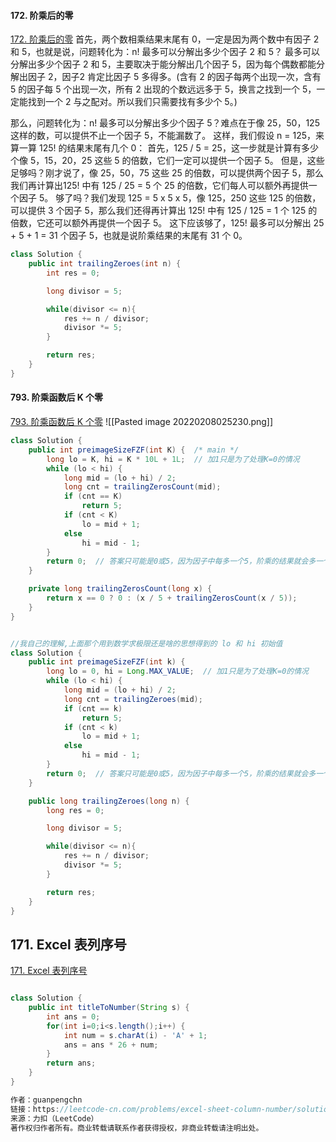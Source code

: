 #### 172. 阶乘后的零
[172. 阶乘后的零](https://leetcode-cn.com/problems/factorial-trailing-zeroes/)
⾸先，两个数相乘结果末尾有 0，⼀定是因为两个数中有因⼦ 2 和 5，也就是说，问题转化为：n! 最多可以分解出多少个因⼦ 2 和 5？
最多可以分解出多少个因⼦ 2 和 5，主要取决于能分解出⼏个因⼦ 5，因为每个偶数都能分解出因⼦ 2，因⼦2 肯定⽐因⼦ 5 多得多。(含有 2 的因子每两个出现一次，含有 5 的因子每 5 个出现一次，所有 2 出现的个数远远多于 5，换言之找到一个 5，一定能找到一个 2 与之配对。所以我们只需要找有多少个 5。)

那么，问题转化为：n! 最多可以分解出多少个因⼦ 5？难点在于像 25，50，125 这样的数，可以提供不⽌⼀个因⼦ 5，不能漏数了。
这样，我们假设 n = 125，来算⼀算 125! 的结果末尾有⼏个 0：
⾸先，125 / 5 = 25，这⼀步就是计算有多少个像 5，15，20，25 这些 5 的倍数，它们⼀定可以提供⼀个因⼦ 5。
但是，这些⾜够吗？刚才说了，像 25，50，75 这些 25 的倍数，可以提供两个因⼦ 5，那么我们再计算出125! 中有 125 / 25 = 5 个 25 的倍数，它们每⼈可以额外再提供⼀个因⼦ 5。
够了吗？我们发现 125 = 5 x 5 x 5，像 125，250 这些 125 的倍数，可以提供 3 个因⼦ 5，那么我们还得再计算出 125! 中有 125 / 125 = 1 个 125 的倍数，它还可以额外再提供⼀个因⼦ 5。
这下应该够了，125! 最多可以分解出 25 + 5 + 1 = 31 个因⼦ 5，也就是说阶乘结果的末尾有 31 个 0。
```java
class Solution {
    public int trailingZeroes(int n) {
        int res = 0;

        long divisor = 5;

        while(divisor <= n){
            res += n / divisor;
            divisor *= 5;
        }

        return res;
    }
}
```


#### 793. 阶乘函数后 K 个零
[793. 阶乘函数后 K 个零](https://leetcode-cn.com/problems/preimage-size-of-factorial-zeroes-function/)
![[Pasted image 20220208025230.png]]
```java
class Solution {
    public int preimageSizeFZF(int K) {  /* main */
        long lo = K, hi = K * 10L + 1L;  // 加1只是为了处理K=0的情况
        while (lo < hi) {
            long mid = (lo + hi) / 2;
            long cnt = trailingZerosCount(mid);
            if (cnt == K)
                return 5;
            if (cnt < K)
                lo = mid + 1;
            else
                hi = mid - 1;
        }
        return 0;  // 答案只可能是0或5，因为因子中每多一个5，阶乘的结果就会多一个0，0~4（即小于5的因子）不会有贡献
    }

    private long trailingZerosCount(long x) {
        return x == 0 ? 0 : (x / 5 + trailingZerosCount(x / 5));
    }
}


//我自己的理解,上面那个用到数学求极限还是啥的思想得到的 lo 和 hi 初始值
class Solution {
    public int preimageSizeFZF(int k) {
        long lo = 0, hi = Long.MAX_VALUE;  // 加1只是为了处理K=0的情况
        while (lo < hi) {
            long mid = (lo + hi) / 2;
            long cnt = trailingZeroes(mid);
            if (cnt == k)
                return 5;
            if (cnt < k)
                lo = mid + 1;
            else
                hi = mid - 1;
        }
        return 0;  // 答案只可能是0或5，因为因子中每多一个5，阶乘的结果就会多一个0，0~4（即小于5的因子）不会有贡献
    }

    public long trailingZeroes(long n) {
        long res = 0;

        long divisor = 5;

        while(divisor <= n){
            res += n / divisor;
            divisor *= 5;
        }

        return res;
    }
}
```




## 171. Excel 表列序号
[171. Excel 表列序号](https://leetcode-cn.com/problems/excel-sheet-column-number/)

```JAVA

class Solution {
    public int titleToNumber(String s) {
        int ans = 0;
        for(int i=0;i<s.length();i++) {
            int num = s.charAt(i) - 'A' + 1;
            ans = ans * 26 + num;
        }
        return ans;
    }
}

作者：guanpengchn
链接：https://leetcode-cn.com/problems/excel-sheet-column-number/solution/hua-jie-suan-fa-171-excelbiao-lie-xu-hao-by-guanpe/
来源：力扣（LeetCode）
著作权归作者所有。商业转载请联系作者获得授权，非商业转载请注明出处。
```